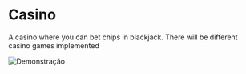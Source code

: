 # Casino

A casino where you can bet chips in blackjack.
There will be different casino games implemented

![Demonstração](Animation.gif)
